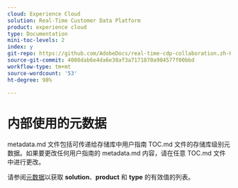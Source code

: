 ```yaml
---
cloud: Experience Cloud
solution: Real-Time Customer Data Platform
product: experience cloud
type: Documentation
mini-toc-levels: 2
index: y
git-repo: https://github.com/AdobeDocs/real-time-cdp-collaboration.zh-Hans
source-git-commit: 4080dab6e4da6e38af3a7171870a904577f00bbd
workflow-type: tm+mt
source-wordcount: '53'
ht-degree: 98%

---
```



# 内部使用的元数据

metadata.md 文件包括可传递给存储库中用户指南 TOC.md 文件的存储库级别元数据。如果要更改任何用户指南的 metadata.md 内容，请在任意 TOC.md 文件中进行更改。

请参阅[元数据](https://experienceleague.adobe.com/docs/authoring-guide-exl/using/editing/user-guide-setup/metadata.html)以获取 **solution**、**product** 和 **type** 的有效值的列表。
